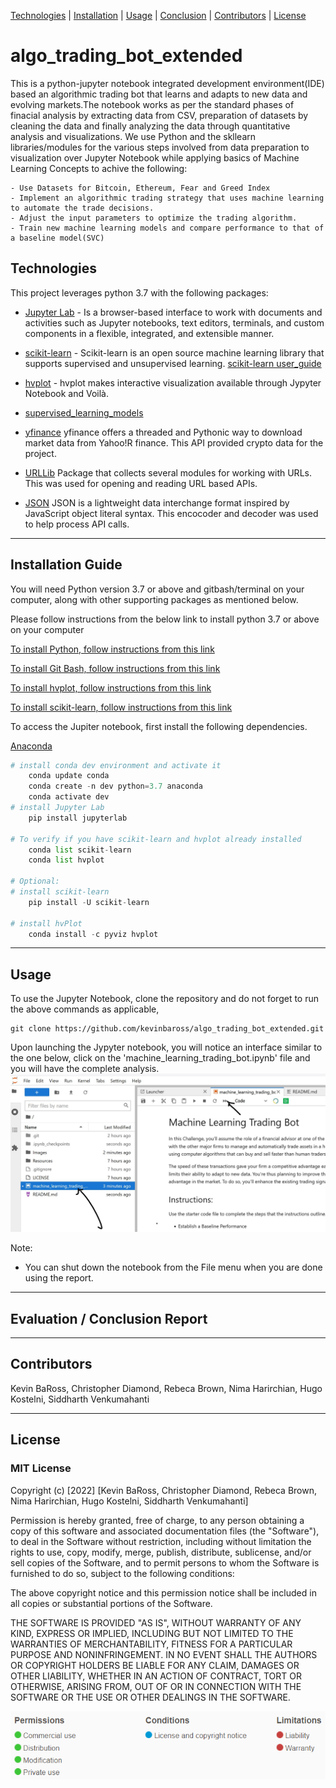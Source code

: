 [Technologies](#Technologies) | [Installation](#installation) | [Usage](#usage) | [Conclusion](#conclusion) | [Contributors](#contributors) | [License](#license)


# algo_trading_bot_extended

This is a python-jupyter notebook integrated development environment(IDE) based an algorithmic trading bot that learns and adapts to new data and evolving markets.The notebook works as per the standard phases of finacial analysis by extracting data from CSV, preparation of datasets by cleaning the data and finally analyzing the data through quantitative analysis and visualizations. We use Python and the skllearn libraries/modules for the various steps involved from data preparation to visualization over Jupyter Notebook while applying basics of Machine Learning Concepts to achive the following:

    - Use Datasets for Bitcoin, Ethereum, Fear and Greed Index
    - Implement an algorithmic trading strategy that uses machine learning to automate the trade decisions.
    - Adjust the input parameters to optimize the trading algorithm.
    - Train new machine learning models and compare performance to that of a baseline model(SVC)



## Technologies

This project leverages python 3.7 with the following packages:

* [Jupyter Lab](https://jupyterlab.readthedocs.io/en/stable/#) - Is a browser-based interface to work with documents and activities such as Jupyter notebooks, text editors, terminals, and custom components in a flexible, integrated, and extensible manner.

* [scikit-learn](https://scikit-learn.org/stable/getting_started.html) - Scikit-learn is an open source machine learning library that supports supervised and unsupervised learning. [scikit-learn user_guide](https://scikit-learn.org/stable/user_guide.html) 

* [hvplot](https://hvplot.holoviz.org/user_guide/Introduction.html) - hvplot makes interactive visualization available through Jypyter Notebook and Voilà. 

* [supervised_learning_models]( https://scikit-learn.org/stable/supervised_learning.html)

* [yfinance]( https://pypi.org/project/yfinance/) yfinance offers a threaded and Pythonic way to download market data from Yahoo!R finance. This API provided crypto data for the project.  

* [URLLib](https://docs.python.org/3/library/urllib.html) Package that collects several modules for working with URLs. This was used for opening and reading URL based APIs. 

* [JSON](https://docs.python.org/3/library/json.html) JSON is a lightweight data interchange format inspired by JavaScript object literal syntax. This encocoder and decoder was used to help process API calls. 

---

## Installation Guide

You will need Python version 3.7 or above and gitbash/terminal on your computer, along with other supporting packages as mentioned below. 

Please follow instructions from the below link to install python 3.7 or above on your computer

[To install Python, follow instructions from this link](https://www.python.org/downloads/)

[To install Git Bash, follow instructions from this link](https://github.com/git-guides/install-git)

[To install hvplot, follow instructions from this link](https://holoviz.org/tutorial/Setup.html)

[To install scikit-learn, follow instructions from this link](https://scikit-learn.org/stable/install.html#installation-instructions)


To access the Jupiter notebook, first install the following dependencies.

 [Anaconda](https://docs.anaconda.com/anaconda/install/)

```python
# install conda dev environment and activate it
    conda update conda
    conda create -n dev python=3.7 anaconda
    conda activate dev
# install Jupyter Lab
    pip install jupyterlab

# To verify if you have scikit-learn and hvplot already installed
    conda list scikit-learn
    conda list hvplot
  
# Optional:    
# install scikit-learn
    pip install -U scikit-learn

# install hvPlot
    conda install -c pyviz hvplot

```


---


## Usage

To use the Jupyter Notebook, clone the repository and do not forget to run the above commands as applicable,

```git
git clone https://github.com/kevinbaross/algo_trading_bot_extended.git

```
Upon launching the Jypyter notebook, you will notice an interface similar to the one below, click  on the 'machine_learning_trading_bot.ipynb' file and you will have the complete analysis. 
![algo_trading_bot_extended](Images/Jupyter_Screenshot.jpg)


Note:
* You can shut down the notebook from the File menu when you are done using the report.


---

## Evaluation / Conclusion Report




---

## Contributors
Kevin BaRoss, Christopher Diamond, Rebeca Brown, Nima Harirchian, Hugo Kostelni, Siddharth Venkumahanti

---


## License

### MIT License

Copyright (c) [2022] [Kevin BaRoss, Christopher Diamond, Rebeca Brown, Nima Harirchian, Hugo Kostelni, Siddharth Venkumahanti]

Permission is hereby granted, free of charge, to any person obtaining a copy
of this software and associated documentation files (the "Software"), to deal
in the Software without restriction, including without limitation the rights
to use, copy, modify, merge, publish, distribute, sublicense, and/or sell
copies of the Software, and to permit persons to whom the Software is
furnished to do so, subject to the following conditions:

The above copyright notice and this permission notice shall be included in all
copies or substantial portions of the Software.

THE SOFTWARE IS PROVIDED "AS IS", WITHOUT WARRANTY OF ANY KIND, EXPRESS OR
IMPLIED, INCLUDING BUT NOT LIMITED TO THE WARRANTIES OF MERCHANTABILITY,
FITNESS FOR A PARTICULAR PURPOSE AND NONINFRINGEMENT. IN NO EVENT SHALL THE
AUTHORS OR COPYRIGHT HOLDERS BE LIABLE FOR ANY CLAIM, DAMAGES OR OTHER
LIABILITY, WHETHER IN AN ACTION OF CONTRACT, TORT OR OTHERWISE, ARISING FROM,
OUT OF OR IN CONNECTION WITH THE SOFTWARE OR THE USE OR OTHER DEALINGS IN THE
SOFTWARE.

![MIT License](Images/MIT_License.png)
